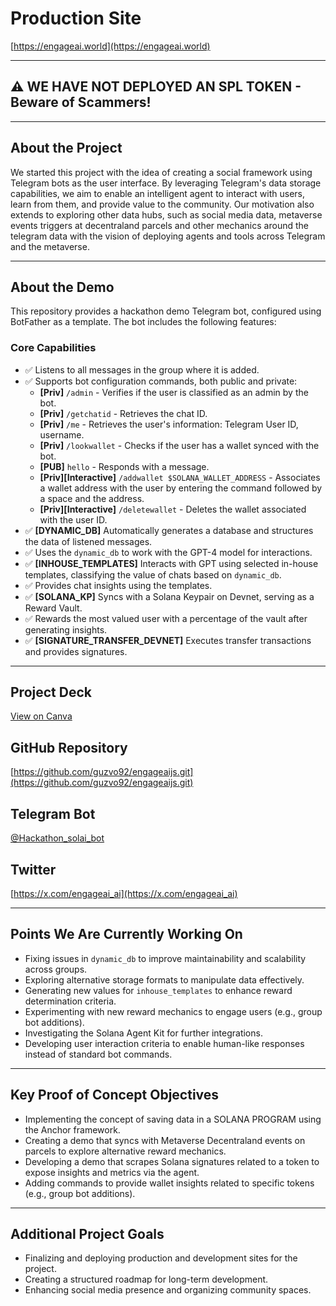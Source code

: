 # Production Site
[https://engageai.world](https://engageai.world)

---

## ⚠️ **WE HAVE NOT DEPLOYED AN SPL TOKEN - Beware of Scammers!**

---

## About the Project

We started this project with the idea of creating a social framework using Telegram bots as the user interface. By leveraging Telegram's data storage capabilities, we aim to enable an intelligent agent to interact with users, learn from them, and provide value to the community. Our motivation also extends to exploring other data hubs, such as social media data, metaverse events triggers at decentraland parcels and other mechanics around the telegram data with the vision of deploying agents and tools across Telegram and the metaverse.

---

## About the Demo

This repository provides a hackathon demo Telegram bot, configured using BotFather as a template. The bot includes the following features:

### Core Capabilities

- ✅ Listens to all messages in the group where it is added.
- ✅ Supports bot configuration commands, both public and private:
  - **[Priv]** `/admin` - Verifies if the user is classified as an admin by the bot.
  - **[Priv]** `/getchatid` - Retrieves the chat ID.
  - **[Priv]** `/me` - Retrieves the user's information: Telegram User ID, username.
  - **[Priv]** `/lookwallet` - Checks if the user has a wallet synced with the bot.
  - **[PUB]** `hello` - Responds with a message.
  - **[Priv][Interactive]** `/addwallet $SOLANA_WALLET_ADDRESS`  - Associates a wallet address with the user by entering the command followed by a space and the address.
  - **[Priv][Interactive]** `/deletewallet` - Deletes the wallet associated with the user ID.
- ✅ **[DYNAMIC_DB]** Automatically generates a database and structures the data of listened messages.
- ✅ Uses the `dynamic_db` to work with the GPT-4 model for interactions.
- ✅ **[INHOUSE_TEMPLATES]** Interacts with GPT using selected in-house templates, classifying the value of chats based on `dynamic_db`.
- ✅ Provides chat insights using the templates.
- ✅ **[SOLANA_KP]** Syncs with a Solana Keypair on Devnet, serving as a Reward Vault.
- ✅ Rewards the most valued user with a percentage of the vault after generating insights.
- ✅ **[SIGNATURE_TRANSFER_DEVNET]** Executes transfer transactions and provides signatures.

---

## Project Deck
[View on Canva](https://www.canva.com/design/DAGaKJqCJJk/pZmRKGOaABzIY5cojWT2Lg/edit?utm_content=DAGaKJqCJJk&utm_campaign=designshare&utm_medium=link2&utm_source=sharebutton)

## GitHub Repository
[https://github.com/guzvo92/engageaijs.git](https://github.com/guzvo92/engageaijs.git)

## Telegram Bot
[@Hackathon_solai_bot](https://t.me/Hackathon_solai_bot)

## Twitter
[https://x.com/engageai_ai](https://x.com/engageai_ai)

---

## Points We Are Currently Working On

- Fixing issues in `dynamic_db` to improve maintainability and scalability across groups.
- Exploring alternative storage formats to manipulate data effectively.
- Generating new values for `inhouse_templates` to enhance reward determination criteria.
- Experimenting with new reward mechanics to engage users (e.g., group bot additions).
- Investigating the Solana Agent Kit for further integrations.
- Developing user interaction criteria to enable human-like responses instead of standard bot commands.

---

## Key Proof of Concept Objectives

- Implementing the concept of saving data in a SOLANA PROGRAM using the Anchor framework.
- Creating a demo that syncs with Metaverse Decentraland events on parcels to explore alternative reward mechanics.
- Developing a demo that scrapes Solana signatures related to a token to expose insights and metrics via the agent.
- Adding commands to provide wallet insights related to specific tokens (e.g., group bot additions).

---

## Additional Project Goals

- Finalizing and deploying production and development sites for the project.
- Creating a structured roadmap for long-term development.
- Enhancing social media presence and organizing community spaces.
